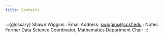 ```yaml
---
title: Contacts
---
```


:::{glossary}
Shawn Wiggins
: Email Address: swiggins@ccsf.edu
: Notes: Former Data Science Coordinator, Mathematics Department Chair
:::